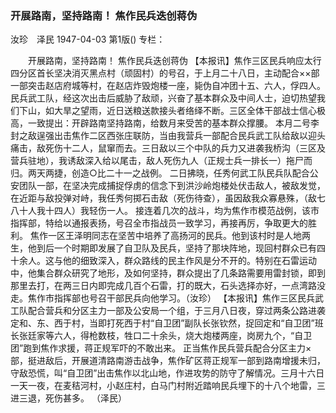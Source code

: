 ### 开展路南，坚持路南！  焦作民兵迭创蒋伪
汝珍　泽民
1947-04-03
第1版()
专栏：

　　开展路南，坚持路南！
    焦作民兵迭创蒋伪
    【本报讯】焦作三区民兵响应太行四分区首长坚决消灭黑点村（顽固村）的号召，于上月二十八日，主动配合××部一部突击赵店府城等村，在赵店炸毁炮楼一座，毙伪自冲团十五、六人，俘四人。民兵武工队，经这次出击后威胁了敌顽，兴奋了基本群众及中间人士，迫切热望我们下山，如大旱之望雨，近日送粮送款接头者络绎不断。三区全体干部战士信心极高，一致提出：开辟路南坚持路南，给数月来受苦的基本群众撑腰。
    本月二号李封之敌逞强出击焦作二区西张庄联防，当由我营兵一部配合民兵武工队给敌以迎头痛击，敌死伤十二人，鼠窜而去。三日敌以三个中队的兵力又进袭我桥沟（三区及营兵驻地），我诱敌深入给以尾击，敌人死伤九人（正规士兵一排长一）拖尸而归。两天两捷，创造○比二十一之战例。
    二日拂晓，任秀何武工队民兵队配合公安团队一部，在坚决完成捕捉俘虏的信念下到洪沙岭炮楼处伏击敌人，被敌发觉，在近距与敌投弹对峙，我任秀何掷石击敌（死伤待查），虽因敌我众寡悬殊，（敌七八十人我十四人）我轻伤一人。
    接连着几次的战斗，均为焦作市模范战例，该市指挥部，特给以通报表扬，号召全市指战员一致学习，再接再厉，争取更大的胜利。
    焦作一区王泽明同志在坚苦中培养了高扬河的民兵。他到该村时是人地两生，他到后一个时期即发展了自卫队及民兵，坚持了那块阵地，现回村群众已有四十余人。这与他的细致深入，群众路线的民主作风是分不开的。特别在石雷运动中，他集合群众研究了地形，及如何坚持，群众提出了几条路需要用雷封锁，即到那里去打，在两三日内即完成几百个石雷，打的既大，石头选择亦好，一点湾路没走。焦作市指挥部也号召干部民兵向他学习。（汝珍）
    【本报讯】焦作三区民兵武工队配合营兵和分区主力一部及公安局一个组，于三月八日夜，穿过两条公路进袭定和、东、西于村，当即打死西于村“自卫团”副队长张钦然，捉回定和“自卫团”班长张廷家等六人，得枪数枝，牲口二十余头，烧大炮楼两座，岗房九个，“自卫团”跑到焦作求援，蒋正规军吓的不敢出来。
    正当焦作民兵营兵配合分区主力×部，挺进敌后，开展道清路南游击战争，焦作矿区蒋正规军一部到路南增援未归，守敌恐慌，叫“自卫团”出击焦作以北山地，作进攻势的防守了解情况。三月十六日一天一夜，在麦秸河村，小赵庄村，白马门村附近踏响民兵埋下的十八个地雷，三进三退，死伤甚多。
        （泽民）
